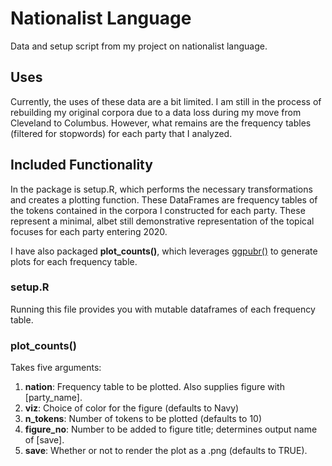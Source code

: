 # Nationalist Language
Data and setup script from my project on nationalist language. 


## Uses

Currently, the uses of these data are a bit limited. I am still in the process of rebuilding my original corpora due to a data loss during my move from Cleveland to Columbus. However, what remains are the frequency tables (filtered for stopwords) for each party that I analyzed. 

## Included Functionality

In the package is setup.R, which performs the necessary transformations and creates a plotting function. These DataFrames are frequency tables of the tokens contained in the corpora I constructed for each party. These represent a minimal, albet still demonstrative representation of the topical focuses for each party entering 2020. 

I have also packaged **plot_counts()**, which leverages [ggpubr()](https://rpkgs.datanovia.com/ggpubr/) to generate plots for each frequency table. 

### setup.R

Running this file provides you with mutable dataframes of each frequency table.

### plot_counts()

Takes five arguments:
1. **nation**: Frequency table to be plotted. Also supplies figure with [party_name].
2. **viz**: Choice of color for the figure (defaults to Navy)
3. **n_tokens**: Number of tokens to be plotted (defaults to 10)
4. **figure_no**: Number to be added to figure title; determines output name of [save].
5. **save**: Whether or not to render the plot as a .png (defaults to TRUE).
